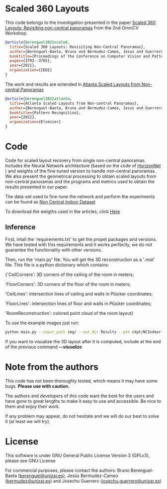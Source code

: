 # Scaled 360 Layouts
This code belongs to the investigation presented in the paper [Scaled 360 Layouts: Revisiting non-central panoramas](https://openaccess.thecvf.com/content/CVPR2021W/OmniCV/papers/Berenguel-Baeta_Scaled_360_Layouts_Revisiting_Non-Central_Panoramas_CVPRW_2021_paper.pdf) from the 2nd OmniCV Workshop. 

```bibtex
@article{berenguel2021scaled,
  title={Scaled 360 Layouts: Revisiting Non-Central Panoramas},
  author={Berenguel-Baeta, Bruno and Bermudez-Cameo, Jesus and Guerrero, Jose J},
  booktitle={Proceedings of the Conference on Computer Vision and Pattern Recognition Workshop},
  pages={3702--3705},
  year={2021},
  organization={IEEE}
}
```

The work and results are extended in [Atlanta Scaled Layouts from Non-central Panoramas](https://scholar.google.com/citations?user=LumAxQsAAAAJ&hl=es)

```bibtex
@article{berenguel2022atlanta,
  title={Atlanta Scaled Layouts from Non-central Panoramas},
  author={Berenguel-Baeta, Bruno and Bermudez-Cameo, Jesus and Guerrero, Jose J},
  booktitle={Pattern Recognition},
  year={2022},
  organization={Elsevier}
}
```

# Code
Code for scaled layout recovery from single non-central panoramas.
Includes the Neural Network architecture (based on the code of [HorizonNet](https://github.com/sunset1995/HorizonNet) ) and weights of the fine-tuned version to handle non-central panoramas. We also present the geometrical processing to obtain scaled layouts from non-central panoramas and the programs and metrics used to obtain the results presented in our paper.

The data-set used to fine-tune the network and perform the experiments can be found as [Non Central Indoor Dataset](https://github.com/jesusbermudezcameo/NonCentralIndoorDataset)

To download the weigths used in the articles, click [Here](https://drive.google.com/drive/folders/1h7bK8GY5Alaapb5G075wcAw3Or5s5J9P?usp=sharing)

## Inference
First, intall the 'requirements.txt' to get the propet packages and versions. We have tested with this requirements and it works perfectly, we do not guarantee the functionality with other versions.

Then, run the 'main.py' file. You will get the 3D reconstruction as a '*.mat*' file. This file is a python dictionary which contains:</p>

{'CeilCorners': 3D corners of the ceiling of the room in meters;</p>
'FloorCorners': 3D corners of the floor of the room in meters;</p>
'CeilLines': intersection lines of ceiling and walls in Plücker coordinates;</p>
'FloorLines': intersection lines of floor and walls in Plücker coordinates;</p>
'RoomReconstruction': colored point cloud of the room layout}</p>

To use the example images just run:
```bash
python main.py --input_path img/ --out_dir Results --pth ckpt/NCIndoor.pth
```

If you want to visualize the 3D layout after it is computed, include at the end of the previous command _**--visualize**_

# Note from the authors
This code has not been thoroughly tested, which means it may have some bugs. **Please use with caution.**

The authors and developers of this code want the best for the users and have gone to great lengths to make it easy to use and accessible. 
Be nice to them and enjoy their work.

If any problem may appear, do not hesitate and we will do our best to solve it (at least we will try).

# License
This software is under GNU General Public License Version 3 (GPLv3), please see GNU License

For commercial purposes, please contact the authors: Bruno Berenguel-Baeta (berenguel@unizar.es), Jesús Bermudez-Cameo (bermudez@unizar.es) and Josechu Guerrero (josechu.guerrero@unizar.es)
